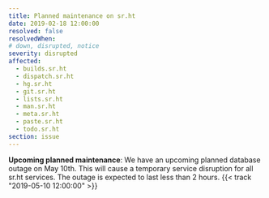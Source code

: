```yaml
---
title: Planned maintenance on sr.ht
date: 2019-02-18 12:00:00
resolved: false
resolvedWhen:
# down, disrupted, notice
severity: disrupted
affected:
  - builds.sr.ht
  - dispatch.sr.ht
  - hg.sr.ht
  - git.sr.ht
  - lists.sr.ht
  - man.sr.ht
  - meta.sr.ht
  - paste.sr.ht
  - todo.sr.ht
section: issue
---
```


**Upcoming planned maintenance**:
We have an upcoming planned database outage on May 10th. This will cause a
temporary service disruption for all sr.ht services. The outage is expected to
last less than 2 hours.
{{< track "2019-05-10 12:00:00" >}}
